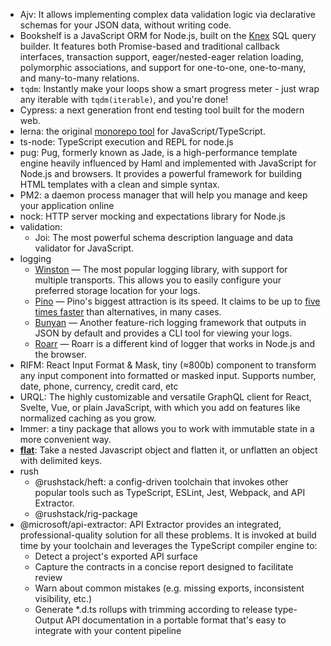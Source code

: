 - Ajv: It allows implementing complex data validation logic via declarative schemas for your JSON data, without writing code.
- Bookshelf is a JavaScript ORM for Node.js, built on the [Knex](http://knexjs.org/) SQL query builder. It features both Promise-based and traditional callback interfaces, transaction support, eager/nested-eager relation loading, polymorphic associations, and support for one-to-one, one-to-many, and many-to-many relations.
- `tqdm`: Instantly make your loops show a smart progress meter - just wrap any iterable with `tqdm(iterable)`, and you're done!
- Cypress: a next generation front end testing tool built for the modern web.
- lerna: the original [monorepo tool](https://monorepo.tools/) for JavaScript/TypeScript.
- ts-node: TypeScript execution and REPL for node.js
- pug: Pug, formerly known as Jade, is a high-performance template engine heavily influenced by Haml and implemented with JavaScript for Node.js and browsers. It provides a powerful framework for building HTML templates with a clean and simple syntax.
- PM2: a daemon process manager that will help you manage and keep your application online
- nock: HTTP server mocking and expectations library for Node.js
- validation:
	- Joi: The most powerful schema description language and data validator for JavaScript.
- logging
	- [Winston](https://www.npmjs.com/package/winston) — The most popular logging library, with support for multiple transports. This allows you to easily configure your preferred storage location for your logs.
	- [Pino](https://www.npmjs.com/package/pino) — Pino's biggest attraction is its speed. It claims to be up to [five times faster](https://getpino.io/#/?id=low-overhead) than alternatives, in many cases.
	- [Bunyan](https://www.npmjs.com/package/bunyan) — Another feature-rich logging framework that outputs in JSON by default and provides a CLI tool for viewing your logs.
	- [Roarr](https://www.npmjs.com/package/roarr) — Roarr is a different kind of logger that works in Node.js and the browser.
- RIFM: React Input Format & Mask, tiny (≈800b) component to transform any input component into formatted or masked input. Supports number, date, phone, currency, credit card, etc
- URQL: The highly customizable and versatile GraphQL client for React, Svelte, Vue, or plain JavaScript, with which you add on features like normalized caching as you grow.
- Immer: a tiny package that allows you to work with immutable state in a more convenient way.
- **[flat](https://www.npmjs.com/package/flat)**: Take a nested Javascript object and flatten it, or unflatten an object with delimited keys.
- rush
	- @rushstack/heft: a config-driven toolchain that invokes other popular tools such as TypeScript, ESLint, Jest, Webpack, and API Extractor.
	- @rushstack/rig-package
- @microsoft/api-extractor: API Extractor provides an integrated, professional-quality solution for all these problems. It is invoked at build time by your toolchain and leverages the TypeScript compiler engine to:
	- Detect a project's exported API surface
	- Capture the contracts in a concise report designed to facilitate review
	- Warn about common mistakes (e.g. missing exports, inconsistent visibility, etc.)
	- Generate *.d.ts rollups with trimming according to release type- Output API documentation in a portable format that's easy to integrate with your content pipeline